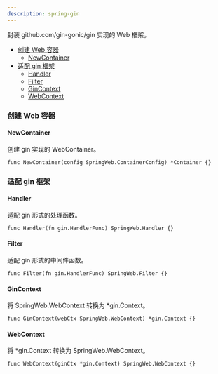 ```yaml
---
description: spring-gin
---
```


封装 github.com/gin-gonic/gin 实现的 Web 框架。

- [创建 Web 容器](#创建-web-容器)
    - [NewContainer](#newcontainer)
- [适配 gin 框架](#适配-gin-框架)
    - [Handler](#handler)
    - [Filter](#filter)
    - [GinContext](#gincontext)
    - [WebContext](#webcontext)

### 创建 Web 容器

#### NewContainer

创建 gin 实现的 WebContainer。

    func NewContainer(config SpringWeb.ContainerConfig) *Container {}

### 适配 gin 框架

#### Handler

适配 gin 形式的处理函数。

    func Handler(fn gin.HandlerFunc) SpringWeb.Handler {}

#### Filter

适配 gin 形式的中间件函数。

    func Filter(fn gin.HandlerFunc) SpringWeb.Filter {}

#### GinContext

将 SpringWeb.WebContext 转换为 *gin.Context。

    func GinContext(webCtx SpringWeb.WebContext) *gin.Context {}

#### WebContext

将 *gin.Context 转换为 SpringWeb.WebContext。

    func WebContext(ginCtx *gin.Context) SpringWeb.WebContext {}